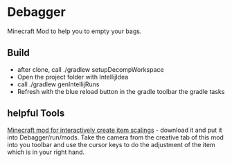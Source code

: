 # Debagger
Minecraft Mod to help you to empty your bags.

## Build
- after clone, call ./gradlew setupDecompWorkspace
- Open the project folder with IntellijIdea
- call ./gradlew genIntellijRuns
- Refresh with the blue reload button in the gradle toolbar the gradle tasks

## helpful Tools
[Minecraft mod for interactively create item scalings](https://www.planetminecraft.com/mod/item-transform-helper---interactively-rotate-scale-translate/) - download it and put it into Debagger/run/mods. Take the camera from the creative tab of this mod into you toolbar and use the cursor keys to do the adjustment of the item which is in your right hand.
